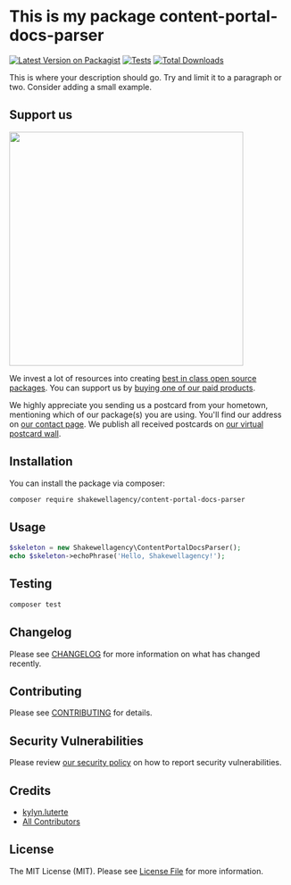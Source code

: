 # This is my package content-portal-docs-parser

[![Latest Version on Packagist](https://img.shields.io/packagist/v/shakewellagency/content-portal-docs-parser.svg?style=flat-square)](https://packagist.org/packages/shakewellagency/content-portal-docs-parser)
[![Tests](https://img.shields.io/github/actions/workflow/status/shakewellagency/content-portal-docs-parser/run-tests.yml?branch=main&label=tests&style=flat-square)](https://github.com/shakewellagency/content-portal-docs-parser/actions/workflows/run-tests.yml)
[![Total Downloads](https://img.shields.io/packagist/dt/shakewellagency/content-portal-docs-parser.svg?style=flat-square)](https://packagist.org/packages/shakewellagency/content-portal-docs-parser)

This is where your description should go. Try and limit it to a paragraph or two. Consider adding a small example.

## Support us

[<img src="https://github-ads.s3.eu-central-1.amazonaws.com/content-portal-docs-parser.jpg?t=1" width="419px" />](https://spatie.be/github-ad-click/content-portal-docs-parser)

We invest a lot of resources into creating [best in class open source packages](https://spatie.be/open-source). You can support us by [buying one of our paid products](https://spatie.be/open-source/support-us).

We highly appreciate you sending us a postcard from your hometown, mentioning which of our package(s) you are using. You'll find our address on [our contact page](https://spatie.be/about-us). We publish all received postcards on [our virtual postcard wall](https://spatie.be/open-source/postcards).

## Installation

You can install the package via composer:

```bash
composer require shakewellagency/content-portal-docs-parser
```

## Usage

```php
$skeleton = new Shakewellagency\ContentPortalDocsParser();
echo $skeleton->echoPhrase('Hello, Shakewellagency!');
```

## Testing

```bash
composer test
```

## Changelog

Please see [CHANGELOG](CHANGELOG.md) for more information on what has changed recently.

## Contributing

Please see [CONTRIBUTING](https://github.com/spatie/.github/blob/main/CONTRIBUTING.md) for details.

## Security Vulnerabilities

Please review [our security policy](../../security/policy) on how to report security vulnerabilities.

## Credits

- [kylyn.luterte](https://github.com/shakewellagency)
- [All Contributors](../../contributors)

## License

The MIT License (MIT). Please see [License File](LICENSE.md) for more information.
